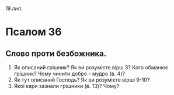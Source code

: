 
_18.лип._

# Псалом 36

## Слово проти безбожника.
1. Як описаний грішник? Як ви розумієте вірш 3? Кого обманює грішник? Чому чинити добро - мудро (в. 4)?
2. Як тут описаний Господь? Як ви розумієте вірші 9-10?
3. Якої кари зазнали грішники (в. 13)? Чому?
